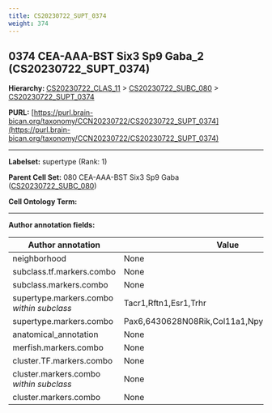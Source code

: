 ```yaml
---
title: CS20230722_SUPT_0374
weight: 374
---
```

## 0374 CEA-AAA-BST Six3 Sp9 Gaba_2 (CS20230722_SUPT_0374)
<b>Hierarchy: </b>
[CS20230722_CLAS_11](../CS20230722_CLAS_11) >
[CS20230722_SUBC_080](../CS20230722_SUBC_080) >
[CS20230722_SUPT_0374](../CS20230722_SUPT_0374)

**PURL:** [https://purl.brain-bican.org/taxonomy/CCN20230722/CS20230722_SUPT_0374](https://purl.brain-bican.org/taxonomy/CCN20230722/CS20230722_SUPT_0374)

---


**Labelset:** supertype (Rank: 1)

**Parent Cell Set:** 080 CEA-AAA-BST Six3 Sp9 Gaba ([CS20230722_SUBC_080](../CS20230722_SUBC_080))



**Cell Ontology Term:** 

[MARKER GENES.]: #


---

[TRANSFERRED ANNOTATIONS.]: #


[AUTHOR ANNOTATION FIELDS.]: #


**Author annotation fields:**

| Author annotation | Value |
|-------------------|-------|
|neighborhood|None|
|subclass.tf.markers.combo|None|
|subclass.markers.combo|None|
|supertype.markers.combo _within subclass_|Tacr1,Rftn1,Esr1,Trhr|
|supertype.markers.combo|Pax6,6430628N08Rik,Col11a1,Npy2r,Mpped2,Foxp2|
|anatomical_annotation|None|
|merfish.markers.combo|None|
|cluster.TF.markers.combo|None|
|cluster.markers.combo _within subclass_|None|
|cluster.markers.combo|None|
